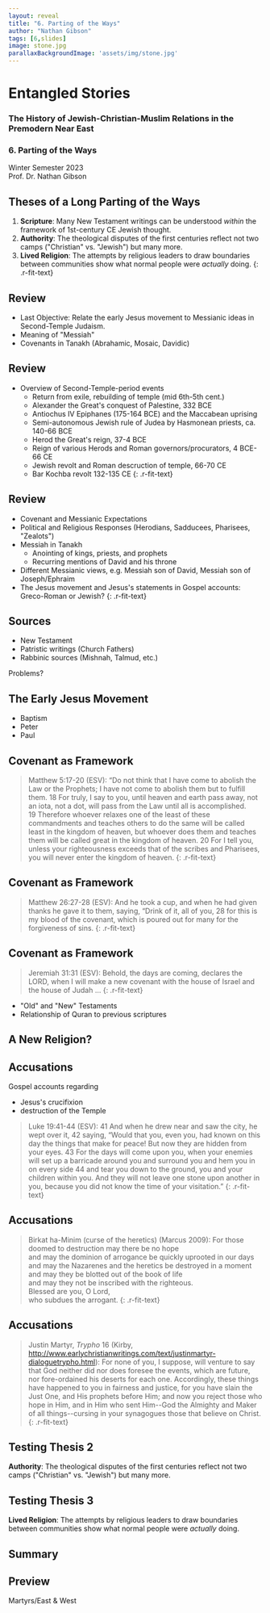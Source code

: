 ```yaml
---
layout: reveal
title: "6. Parting of the Ways"
author: "Nathan Gibson"
tags: [6,slides]
image: stone.jpg
parallaxBackgroundImage: 'assets/img/stone.jpg'
---
```


# Entangled Stories 

### The History of Jewish-Christian-Muslim Relations in the Premodern Near East

### 6. Parting of the Ways

Winter Semester 2023  
Prof. Dr. Nathan Gibson

## Theses of a Long Parting of the Ways

1. **Scripture**: Many New Testament writings can be understood *within* the framework of 1st-century CE Jewish thought.
2. **Authority**: The theological disputes of the first centuries reflect not two camps ("Christian" vs. "Jewish") but many more.
3. **Lived Religion**: The attempts by religious leaders to draw boundaries between communities show what normal people were *actually* doing.
{: .r-fit-text}

## Review

- Last Objective: <i class="fa-solid fa-check"></i> Relate the early Jesus movement to Messianic ideas in Second-Temple Judaism. 
- Meaning of "Messiah"
- Covenants in Tanakh (Abrahamic, Mosaic, Davidic)

## Review

- Overview of Second-Temple-period events 
  - Return from exile, rebuilding of temple (mid 6th-5th cent.)
  - Alexander the Great's conquest of Palestine, 332 BCE
  - Antiochus IV Epiphanes (175-164 BCE) and the Maccabean uprising
  - Semi-autonomous Jewish rule of Judea by Hasmonean priests, ca. 140-66 BCE
  - Herod the Great's reign, 37-4 BCE
  - Reign of various Herods and Roman governors/procurators, 4 BCE-66 CE
  - Jewish revolt and Roman descruction of temple, 66-70 CE
  - Bar Kochba revolt 132-135 CE
{: .r-fit-text}

## Review

- Covenant and Messianic Expectations
- Political and Religious Responses (Herodians, Sadducees, Pharisees, "Zealots")
- Messiah in Tanakh
  - Anointing of kings, priests, and prophets
  - Recurring mentions of David and his throne
- Different Messianic views, e.g. Messiah son of David, Messiah son of Joseph/Ephraim
- The Jesus movement and Jesus's statements in Gospel accounts: Greco-Roman or Jewish?
{: .r-fit-text}

## Sources

- New Testament
- Patristic writings (Church Fathers)
- Rabbinic sources (Mishnah, Talmud, etc.)

Problems?

## The Early Jesus Movement

- Baptism
- Peter
- Paul 

## Covenant as Framework

> Matthew 5:17-20 (ESV): “Do not think that I have come to abolish the Law or the Prophets; I have not come to abolish them but to fulfill them. 18 For truly, I say to you, until heaven and earth pass away, not an iota, not a dot, will pass from the Law until all is accomplished. 19 Therefore whoever relaxes one of the least of these commandments and teaches others to do the same will be called least in the kingdom of heaven, but whoever does them and teaches them will be called great in the kingdom of heaven. 20 For I tell you, unless your righteousness exceeds that of the scribes and Pharisees, you will never enter the kingdom of heaven.
{: .r-fit-text}

## Covenant as Framework

> Matthew 26:27-28 (ESV): And he took a cup, and when he had given thanks he gave it to them, saying, “Drink of it, all of you, 28 for this is my blood of the covenant, which is poured out for many for the forgiveness of sins.
{: .r-fit-text}

## Covenant as Framework

> Jeremiah 31:31 (ESV): Behold, the days are coming, declares the LORD, when I will make a new covenant with the house of Israel and the house of Judah ...
{: .r-fit-text}

- "Old" and "New" Testaments
- Relationship of Quran to previous scriptures

## A New Religion?


## Accusations

Gospel accounts regarding 
- Jesus's crucifixion
- destruction of the Temple

> Luke 19:41-44 (ESV): 41 And when he drew near and saw the city, he wept over it, 42 saying, “Would that you, even you, had known on this day the things that make for peace! But now they are hidden from your eyes. 43 For the days will come upon you, when your enemies will set up a barricade around you and surround you and hem you in on every side 44 and tear you down to the ground, you and your children within you. And they will not leave one stone upon another in you, because you did not know the time of your visitation.” 
{: .r-fit-text}

## Accusations

> Birkat ha-Minim (curse of the heretics) (Marcus 2009):  For those doomed to destruction may there be no hope  
and may the dominion of arrogance be quickly uprooted in our days  
and may the Nazarenes and the heretics be destroyed in a moment  
and may they be blotted out of the book of life  
and may they not be inscribed with the righteous.  
Blessed are you, O Lord,  
who subdues the arrogant.
{: .r-fit-text}

## Accusations

> Justin Martyr, *Trypho* 16 (Kirby, http://www.earlychristianwritings.com/text/justinmartyr-dialoguetrypho.html): For none of you, I suppose, will venture to say that God neither did nor does foresee the events, which are future, nor fore-ordained his deserts for each one. Accordingly, these things have happened to you in fairness and justice, for you have slain the Just One, and His prophets before Him; and now you reject those who hope in Him, and in Him who sent Him--God the Almighty and Maker of all things--cursing in your synagogues those that believe on Christ. 
{: .r-fit-text}

## Testing Thesis 2

**Authority**: The theological disputes of the first centuries reflect not two camps ("Christian" vs. "Jewish") but many more.

## Testing Thesis 3

**Lived Religion**: The attempts by religious leaders to draw boundaries between communities show what normal people were *actually* doing.

## Summary

## Preview

Martyrs/East & West